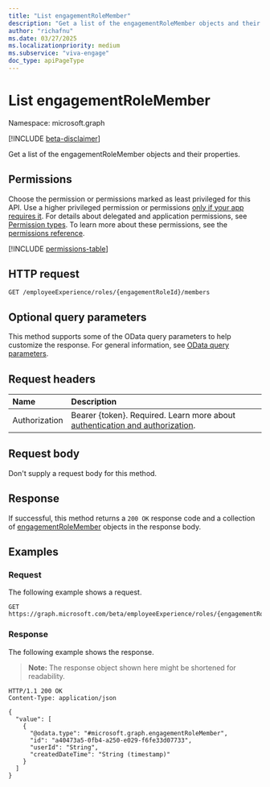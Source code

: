 ```yaml
---
title: "List engagementRoleMember"
description: "Get a list of the engagementRoleMember objects and their properties."
author: "richafnu"
ms.date: 03/27/2025
ms.localizationpriority: medium
ms.subservice: "viva-engage"
doc_type: apiPageType
---
```


# List engagementRoleMember

Namespace: microsoft.graph

[!INCLUDE [beta-disclaimer](../../includes/beta-disclaimer.md)]

Get a list of the engagementRoleMember objects and their properties.

## Permissions

Choose the permission or permissions marked as least privileged for this API. Use a higher privileged permission or permissions [only if your app requires it](/graph/permissions-overview#best-practices-for-using-microsoft-graph-permissions). For details about delegated and application permissions, see [Permission types](/graph/permissions-overview#permission-types). To learn more about these permissions, see the [permissions reference](/graph/permissions-reference).

<!-- {
  "blockType": "permissions",
  "name": "engagementrole-list-members-permissions"
}
-->
[!INCLUDE [permissions-table](../includes/permissions/engagementrole-list-members-permissions.md)]

## HTTP request

<!-- {
  "blockType": "ignored"
}
-->
``` http
GET /employeeExperience/roles/{engagementRoleId}/members
```
<!-- GET /me/employeeExperience/assignedRoles/{engagementRoleId}/members -->

## Optional query parameters

This method supports some of the OData query parameters to help customize the response. For general information, see [OData query parameters](/graph/query-parameters).

## Request headers

|Name|Description|
|:---|:---|
|Authorization|Bearer {token}. Required. Learn more about [authentication and authorization](/graph/auth/auth-concepts).|

## Request body

Don't supply a request body for this method.

## Response

If successful, this method returns a `200 OK` response code and a collection of [engagementRoleMember](../resources/engagementrolemember.md) objects in the response body.

## Examples

### Request

The following example shows a request.
<!-- {
  "blockType": "request",
  "name": "list_engagementrolemember"
}
-->
``` http
GET https://graph.microsoft.com/beta/employeeExperience/roles/{engagementRoleId}/members
```


### Response

The following example shows the response.
>**Note:** The response object shown here might be shortened for readability.
<!-- {
  "blockType": "response",
  "truncated": true,
  "@odata.type": "microsoft.graph.engagementrolemember"
}
-->
``` http
HTTP/1.1 200 OK
Content-Type: application/json

{
  "value": [
    {
      "@odata.type": "#microsoft.graph.engagementRoleMember",
      "id": "a40473a5-0fb4-a250-e029-f6fe33d07733",
      "userId": "String",
      "createdDateTime": "String (timestamp)"
    }
  ]
}
```

